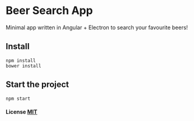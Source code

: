 # Beer Search App

Minimal app written in Angular + Electron to search your favourite beers!

## Install

    npm install
    bower install

## Start the project

    npm start

#### License [MIT](LICENSE.md)
